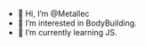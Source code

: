- 👋 Hi, I’m @Metallec
- 👀 I’m interested in BodyBuilding.
- 🌱 I’m currently learning JS.



<!---
Metallec/Metallec is a ✨ special ✨ repository because its `README.md` (this file) appears on your GitHub profile.
You can click the Preview link to take a look at your changes.
--->
